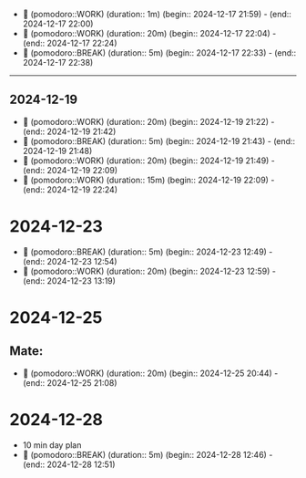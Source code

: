 
- 🍅 (pomodoro::WORK) (duration:: 1m) (begin:: 2024-12-17 21:59) - (end:: 2024-12-17 22:00)
- 🍅 (pomodoro::WORK) (duration:: 20m) (begin:: 2024-12-17 22:04) - (end:: 2024-12-17 22:24)
- 🥤 (pomodoro::BREAK) (duration:: 5m) (begin:: 2024-12-17 22:33) - (end:: 2024-12-17 22:38)
--- 
## 2024-12-19

- 🍅 (pomodoro::WORK) (duration:: 20m) (begin:: 2024-12-19 21:22) - (end:: 2024-12-19 21:42)
- 🥤 (pomodoro::BREAK) (duration:: 5m) (begin:: 2024-12-19 21:43) - (end:: 2024-12-19 21:48)
- 🍅 (pomodoro::WORK) (duration:: 20m) (begin:: 2024-12-19 21:49) - (end:: 2024-12-19 22:09)
- 🍅 (pomodoro::WORK) (duration:: 15m) (begin:: 2024-12-19 22:09) - (end:: 2024-12-19 22:24)
# 2024-12-23

- 🥤 (pomodoro::BREAK) (duration:: 5m) (begin:: 2024-12-23 12:49) - (end:: 2024-12-23 12:54)
- 🍅 (pomodoro::WORK) (duration:: 20m) (begin:: 2024-12-23 12:59) - (end:: 2024-12-23 13:19)

# 2024-12-25
## Mate:
 - 🍅 (pomodoro::WORK) (duration:: 20m) (begin:: 2024-12-25 20:44) - (end:: 2024-12-25 21:08)
# 2024-12-28

-  10 min day plan
- 🥤 (pomodoro::BREAK) (duration:: 5m) (begin:: 2024-12-28 12:46) - (end:: 2024-12-28 12:51)